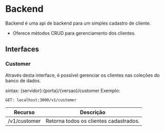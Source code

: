 # Backend

Backend é uma api de backend para um simples cadastro de cliente.

  - Oferece métodos CRUD para gerenciamento dos clientes.
## Interfaces
### Customer
Através desta interface, é possível gerenciar os clientes nas coleções do banco de dados.

sintax: {servidor}:{porta}/{versao}/customer
Exemplo: 
```
GET: localhost:3000/v1/customer
```
| Recurso | Descrição |
| ------ | ------ |
| /v1/customer |Retorna todos os clientes cadastrados. |
